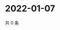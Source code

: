 # 2022-01-07

共 0 条

<!-- BEGIN WEIBO -->
<!-- 最后更新时间 Fri Jan 07 2022 22:14:18 GMT+0800 (China Standard Time) -->

<!-- END WEIBO -->
